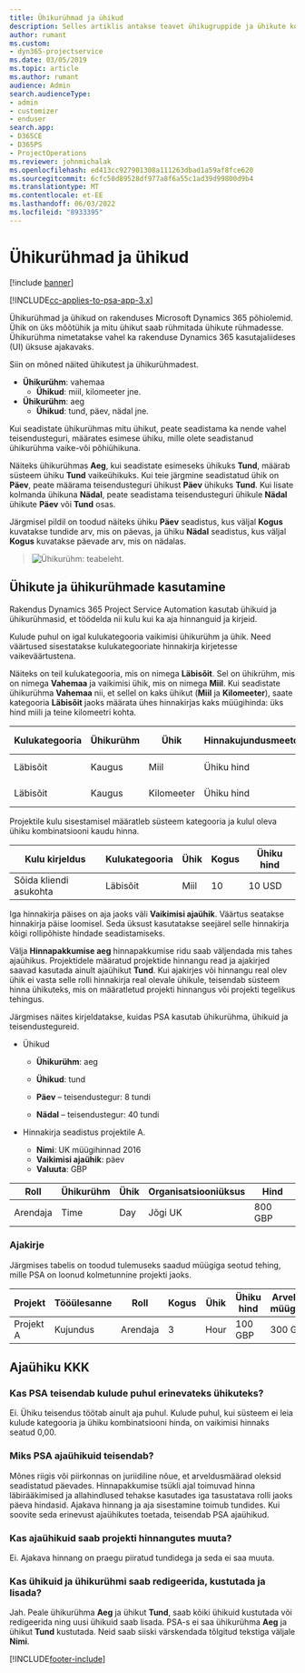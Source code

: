 ```yaml
---
title: Ühikurühmad ja ühikud
description: Selles artiklis antakse teavet ühikugruppide ja ühikute kohta.
author: rumant
ms.custom:
- dyn365-projectservice
ms.date: 03/05/2019
ms.topic: article
ms.author: rumant
audience: Admin
search.audienceType:
- admin
- customizer
- enduser
search.app:
- D365CE
- D365PS
- ProjectOperations
ms.reviewer: johnmichalak
ms.openlocfilehash: ed413cc927901308a111263dbad1a59af8fce620
ms.sourcegitcommit: 6cfc50d89528df977a8f6a55c1ad39d99800d9b4
ms.translationtype: MT
ms.contentlocale: et-EE
ms.lasthandoff: 06/03/2022
ms.locfileid: "8933395"
---
```

# <a name="unit-groups-and-units"></a>Ühikurühmad ja ühikud

[!include [banner](../includes/psa-now-project-operations.md)]

[!INCLUDE[cc-applies-to-psa-app-3.x](../includes/cc-applies-to-psa-app-3x.md)]

Ühikurühmad ja ühikud on rakenduses Microsoft Dynamics 365 põhiolemid. Ühik on üks mõõtühik ja mitu ühikut saab rühmitada ühikute rühmadesse. Ühikurühma nimetatakse vahel ka rakenduse Dynamics 365 kasutajaliideses (UI) üksuse ajakavaks. 

Siin on mõned näited ühikutest ja ühikurühmadest.
 
- **Ühikurühm**: vahemaa 
    - **Ühikud**: miil, kilomeeter jne.
- **Ühikurühm**: aeg
    - **Ühikud**: tund, päev, nädal jne. 

Kui seadistate ühikurühmas mitu ühikut, peate seadistama ka nende vahel teisendusteguri, määrates esimese ühiku, mille olete seadistanud ühikurühma vaike-või põhiühikuna. 

Näiteks ühikurühmas **Aeg**, kui seadistate esimeseks ühikuks **Tund**, määrab süsteem ühiku **Tund** vaikeühikuks. Kui teie järgmine seadistatud ühik on **Päev**, peate määrama teisendusteguri ühikust **Päev** ühikuks **Tund**. Kui lisate kolmanda ühikuna **Nädal**, peate seadistama teisendusteguri ühikule **Nädal** ühikute **Päev** või **Tund** osas. 

Järgmisel pildil on toodud näiteks ühiku **Päev** seadistus, kus väljal **Kogus** kuvatakse tundide arv, mis on päevas, ja ühiku **Nädal** seadistus, kus väljal **Kogus** kuvatakse päevade arv, mis on nädalas.

> ![Ühikurühm: teabeleht.](media/advanced-2.png)

## <a name="using-units-and-unit-groups"></a>Ühikute ja ühikurühmade kasutamine

Rakendus Dynamics 365 Project Service Automation kasutab ühikuid ja ühikurühmasid, et töödelda nii kulu kui ka aja hinnanguid ja kirjeid. 

Kulude puhul on igal kulukategooria vaikimisi ühikurühm ja ühik. Need väärtused sisestatakse kulukategooriate hinnakirja kirjetesse vaikeväärtustena. 

Näiteks on teil kulukategooria, mis on nimega **Läbisõit**. Sel on ühikrühm, mis on nimega **Vahemaa** ja vaikimisi ühik, mis on nimega **Miil**. Kui seadistate ühikurühma **Vahemaa** nii, et sellel on kaks ühikut (**Miil** ja **Kilomeeter**), saate kategooria **Läbisõit** jaoks määrata ühes hinnakirjas kaks müügihinda: üks hind miili ja teine kilomeetri kohta.

| Kulukategooria  | Ühikurühm  | Ühik      | Hinnakujundusmeetod  | Ühiku hind  |
|-------------------|---------------|-----------|-------------------|-------------------|
| Läbisõit           | Kaugus      | Miil      | Ühiku hind    | 10 USD            |
| Läbisõit           | Kaugus      | Kilomeeter | Ühiku hind    |  6 USD            |

Projektile kulu sisestamisel määratleb süsteem kategooria ja kulul oleva ühiku kombinatsiooni kaudu hinna. 

| Kulu kirjeldus        | Kulukategooria  | Ühik  | Kogus  | Ühiku hind   |
|----------------------------|---------------------|-------|-----------|----------------|
| Sõida kliendi asukohta | Läbisõit             | Miil  | 10        | 10 USD         |

Iga hinnakirja päises on aja jaoks väli **Vaikimisi ajaühik**. Väärtus seatakse hinnakirja päise loomisel. Seda üksust kasutatakse seejärel selle hinnakirja kõigi rollipõhiste hindade seadistamiseks.

Välja **Hinnapakkumise aeg** hinnapakkumise ridu saab väljendada mis tahes ajaühikus. Projektidele määratud projektide hinnangu read ja ajakirjed saavad kasutada ainult ajaühikut **Tund**. Kui ajakirjes või hinnangu real olev ühik ei vasta selle rolli hinnakirja real olevale ühikule, teisendab süsteem hinna ühikuteks, mis on määratletud projekti hinnangus või projekti tegelikus tehingus.

Järgmises näites kirjeldatakse, kuidas PSA kasutab ühikurühma, ühikuid ja teisendustegureid.
- Ühikud

   - **Ühikurühm**: aeg 
   - **Ühikud**: tund 
    
    - **Päev** – teisendustegur: 8 tundi       
    - **Nädal** – teisendustegur: 40 tundi  
        
- Hinnakirja seadistus projektile A.

    - **Nimi**: UK müügihinnad 2016 
    - **Vaikimisi ajaühik**: päev 
    - **Valuuta**: GBP

| Roll      | Ühikurühm | Ühik | Organisatsiooniüksus | Hind   |
|-----------|------------|------|---------------------|---------|
| Arendaja | Time       | Day  | Jõgi UK          | 800 GBP |

### <a name="time-entry"></a>Ajakirje

Järgmises tabelis on toodud tulemuseks saadud müügiga seotud tehing, mille PSA on loonud kolmetunnine projekti jaoks.


| Projekt   | Tööülesanne    | Roll      | Kogus | Ühik  | Ühiku hind | Arveldamata müügisumma |
|-----------|---------|-----------|----------|-------|------------|-----------------------|
| Projekt A | Kujundus  | Arendaja | 3        | Hour  | 100 GBP    | 300 GBP               |

## <a name="time-unit-faq"></a>Ajaühiku KKK

### <a name="does-psa-convert-to-different-units-in-the-case-of-expenses"></a>Kas PSA teisendab kulude puhul erinevateks ühikuteks?
Ei. Ühiku teisendus töötab ainult aja puhul. Kulude puhul, kui süsteem ei leia kulude kategooria ja ühiku kombinatsiooni hinda, on vaikimisi hinnaks seatud 0,00.

### <a name="why-does-psa-convert-time-units"></a>Miks PSA ajaühikuid teisendab?
Mõnes riigis või piirkonnas on juriidiline nõue, et arveldusmäärad oleksid seadistatud päevades. Hinnapakkumise tsükli ajal toimuvad hinna läbirääkimised ja allahindlused tehakse kasutades iga tasustatava rolli jaoks päeva hindasid. Ajakava hinnang ja aja sisestamine toimub tundides. Kui soovite seda erinevust ajaühikutes toetada, teisendab PSA ajaühikud.

### <a name="can-time-units-be-changed-on-project-estimates"></a>Kas ajaühikuid saab projekti hinnangutes muuta?
Ei. Ajakava hinnang on praegu piiratud tundidega ja seda ei saa muuta.

### <a name="can-units-and-unit-groups-be-edited-deleted-and-added"></a>Kas ühikuid ja ühikurühmi saab redigeerida, kustutada ja lisada?
Jah. Peale ühikurühma **Aeg** ja ühikut **Tund**, saab kõiki ühikuid kustutada või redigeerida ning uusi ühikuid saab lisada. PSA-s ei saa ühikurühma **Aeg** ja ühikut **Tund** kustutada. Neid saab siiski värskendada tõlgitud tekstiga väljale **Nimi**.


[!INCLUDE[footer-include](../includes/footer-banner.md)]

